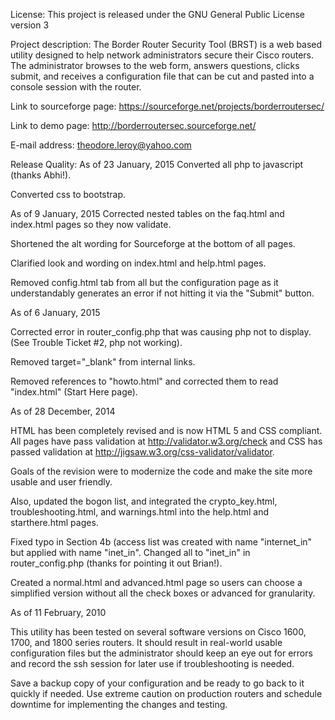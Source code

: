 License:
This project is released under the GNU General Public License version 3

Project description:
The Border Router Security Tool (BRST) is a web based utility designed 
to help network administrators secure their Cisco routers.  The administrator 
browses to the web form, answers questions, clicks submit, and receives a 
configuration file that can be cut and pasted into a console session with the 
router.  

Link to sourceforge page:
https://sourceforge.net/projects/borderroutersec/

Link to demo page:
http://borderroutersec.sourceforge.net/

E-mail address:
theodore.leroy@yahoo.com

Release Quality:
As of 23 January, 2015
Converted all php to javascript (thanks Abhi!).

Converted css to bootstrap.

As of 9 January, 2015
Corrected nested tables on the faq.html and index.html pages so they now validate.

Shortened the alt wording for Sourceforge at the bottom of all pages.

Clarified look and wording on index.html and help.html pages.

Removed config.html tab from all but the configuration page as it understandably generates an error if not hitting it via the "Submit" button.


As of 6 January, 2015

Corrected error in router_config.php that was causing php not to display. (See Trouble Ticket #2, php not working).

Removed target="_blank" from internal links.

Removed references to "howto.html" and corrected them to read "index.html" (Start Here page).

As of 28 December, 2014

HTML has been completely revised and is now HTML 5 and CSS compliant.
All pages have pass validation at http://validator.w3.org/check and
CSS has passed validation at http://jigsaw.w3.org/css-validator/validator.

Goals of the revision were to modernize the code and make the site 
more usable and user friendly. 

Also, updated the bogon list, and integrated the crypto_key.html, 
troubleshooting.html, and warnings.html into the help.html and 
starthere.html pages.

Fixed typo in Section 4b (access list was created with name "internet_in" 
but applied with name "inet_in". Changed all to "inet_in" in 
router_config.php (thanks for pointing it out Brian!).

Created a normal.html and advanced.html page so users can choose a 
simplified version without all the check boxes or advanced for 
granularity.

As of 11 February, 2010

This utility has been tested on several software versions on Cisco 1600, 1700,
 and 1800 series routers.  It should result in real-world usable configuration 
files but the administrator should keep an eye out for errors and record 
the ssh session for later use if troubleshooting is needed.  

Save a backup copy of your configuration and be ready to go back to it 
quickly if needed.  Use extreme caution on production routers and schedule 
downtime for implementing the changes and testing.